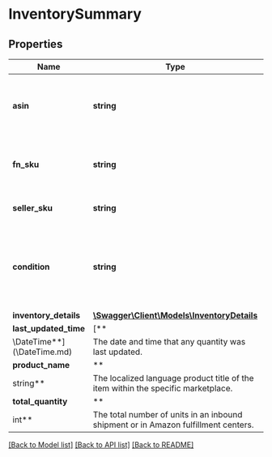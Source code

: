 # InventorySummary

## Properties

Name | Type | Description | Notes
------------ | ------------- | ------------- | -------------
**asin** | **string** | The Amazon Standard Identification Number (ASIN) of an item. | [optional]
**fn_sku** | **string** | Amazon&#x27;s fulfillment network SKU identifier. | [optional]
**seller_sku** | **string** | The seller SKU of the item. | [optional]
**condition** | **string** | The condition of the item as described by the seller (for example, New Item). | [optional]
**inventory_details** | [**\Swagger\Client\Models\InventoryDetails**](InventoryDetails.md) |  | [optional]
**last_updated_time** | [**
\DateTime**](\DateTime.md) | The date and time that any quantity was last updated. | [optional]
**product_name** | **
string** | The localized language product title of the item within the specific marketplace. | [optional]
**total_quantity** | **
int** | The total number of units in an inbound shipment or in Amazon fulfillment centers. | [optional]

[[Back to Model list]](../../README.md#documentation-for-models) [[Back to API list]](../../README.md#documentation-for-api-endpoints) [[Back to README]](../../README.md)

